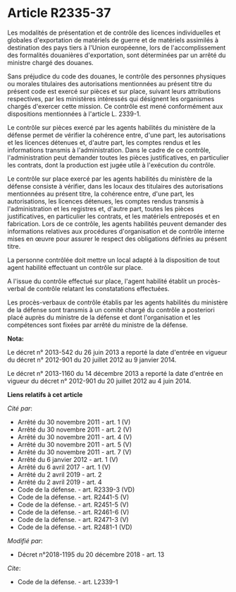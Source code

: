 # Article R2335-37

Les modalités de présentation et de contrôle des licences individuelles et globales d'exportation de matériels de guerre et
de matériels assimilés à destination des pays tiers à l'Union européenne, lors de l'accomplissement des formalités douanières
d'exportation, sont déterminées par un arrêté du ministre chargé des douanes.

Sans préjudice du code des douanes, le contrôle des personnes physiques ou morales titulaires des autorisations mentionnées
au présent titre du présent code est exercé sur pièces et sur place, suivant leurs attributions respectives, par les
ministères intéressés qui désignent les organismes chargés d'exercer cette mission. Ce contrôle est mené conformément aux
dispositions mentionnées à l'article L. 2339-1.

Le contrôle sur pièces exercé par les agents habilités du ministère de la défense permet de vérifier la cohérence entre,
d'une part, les autorisations et les licences détenues et, d'autre part, les comptes rendus et les informations transmis à
l'administration. Dans le cadre de ce contrôle, l'administration peut demander toutes les pièces justificatives, en
particulier les contrats, dont la production est jugée utile à l'exécution du contrôle.

Le contrôle sur place exercé par les agents habilités du ministère de la défense consiste à vérifier, dans les locaux des
titulaires des autorisations mentionnées au présent titre, la cohérence entre, d'une part, les autorisations, les licences
détenues, les comptes rendus transmis à l'administration et les registres et, d'autre part, toutes les pièces justificatives,
en particulier les contrats, et les matériels entreposés et en fabrication. Lors de ce contrôle, les agents habilités peuvent
demander des informations relatives aux procédures d'organisation et de contrôle interne mises en œuvre pour assurer le
respect des obligations définies au présent titre.

La personne contrôlée doit mettre un local adapté à la disposition de tout agent habilité effectuant un contrôle sur place.

A l'issue du contrôle effectué sur place, l'agent habilité établit un procès-verbal de contrôle relatant les constatations
effectuées.

Les procès-verbaux de contrôle établis par les agents habilités du ministère de la défense sont transmis à un comité chargé
du contrôle a posteriori placé auprès du ministre de la défense et dont l'organisation et les compétences sont fixées par
arrêté du ministre de la défense.

**Nota:**

Le décret n° 2013-542 du 26 juin 2013 a reporté la date d'entrée en vigueur du décret n° 2012-901 du 20 juillet 2012 au 9
janvier 2014.

Le décret n° 2013-1160 du 14 décembre 2013 a reporté la date d'entrée en vigueur du décret n° 2012-901 du 20 juillet 2012 au
4 juin 2014.

**Liens relatifs à cet article**

_Cité par_:

  - Arrêté du 30 novembre 2011 - art. 1 (V)
  - Arrêté du 30 novembre 2011 - art. 2 (V)
  - Arrêté du 30 novembre 2011 - art. 4 (V)
  - Arrêté du 30 novembre 2011 - art. 5 (V)
  - Arrêté du 30 novembre 2011 - art. 7 (V)
  - Arrêté du 6 janvier 2012 - art. 1 (V)
  - Arrêté du 6 avril 2017 - art. 1 (V)
  - Arrêté du 2 avril 2019 - art. 2
  - Arrêté du 2 avril 2019 - art. 4
  - Code de la défense. - art. R2339-3 (VD)
  - Code de la défense. - art. R2441-5 (V)
  - Code de la défense. - art. R2451-5 (V)
  - Code de la défense. - art. R2461-6 (V)
  - Code de la défense. - art. R2471-3 (V)
  - Code de la défense. - art. R2481-1 (VD)

_Modifié par_:

  - Décret n°2018-1195 du 20 décembre 2018 - art. 13

_Cite_:

  - Code de la défense. - art. L2339-1
